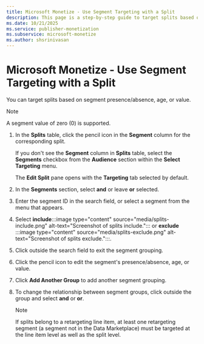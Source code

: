 ```yaml
---
title: Microsoft Monetize - Use Segment Targeting with a Split
description: This page is a step-by-step guide to target splits based on segment presence/absence, age, or value.
ms.date: 10/21/2025
ms.service: publisher-monetization
ms.subservice: microsoft-monetize
ms.author: shsrinivasan
---
```



# Microsoft Monetize - Use Segment Targeting with a Split

You can target splits based on segment presence/absence, age, or value.

> [!NOTE]
> A segment value of zero (0) is supported.

1. In the **Splits** table, click the pencil icon in the **Segment** column for the corresponding split.

    If you don't see the **Segment** column in **Splits** table, select the **Segments** checkbox from the **Audience** section within the **Select Targeting** menu.

    The **Edit Split** pane opens with the **Targeting** tab selected by default.
1. In the **Segments** section, select **and** or leave **or** selected.
1. Enter the segment ID in the search field, or select a segment from the menu that appears.
1. Select **include**:::image type="content" source="media/splits-include.png" alt-text="Screenshot of splits include."::: or **exclude**
   :::image type="content" source="media/splits-exclude.png" alt-text="Screenshot of splits exclude.":::.
1. Click outside the search field to exit the segment grouping.
1. Click the pencil icon to edit the segment's presence/absence, age, or value.
1. Click **Add Another Group** to add another segment grouping.
1. To change the relationship between segment groups, click outside the group and select **and** or **or**.

    > [!NOTE]
    > If splits belong to a retargeting line item, at least one retargeting segment (a segment not in the Data Marketplace) must be targeted at the line item level as well as the split level.